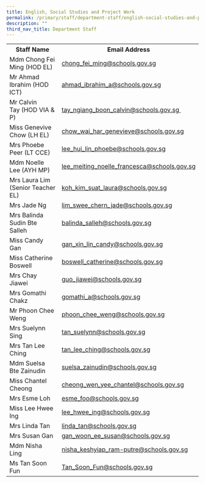 ```yaml
---
title: English, Social Studies and Project Work
permalink: /primary/staff/department-staff/english-social-studies-and-project-work/
description: ""
third_nav_title: Department Staff
---
```

<table>
<tbody>
<tr>
<th>Staff Name</th>
<th>Email Address</th>
</tr>
<tr>
<td>Mdm Chong Fei Ming (HOD EL)</td>
<td><a href="mailto:chong_fei_ming@schools.gov.sg" target="">chong_fei_ming@schools.gov.sg</a></td>
</tr>
<tr>
<td>Mr Ahmad Ibrahim (HOD ICT)</td>
<td><a href="mailto:ahmad_ibrahim_a@schools.gov.sg" target="">ahmad_ibrahim_a@schools.gov.sg</a></td>
</tr>
<tr>
<td>Mr Calvin Tay&nbsp;(HOD VIA &amp; P)</td>
<td><a href="mailto:tay_ngiang_boon_calvin@schools.gov.sg" target="">tay_ngiang_boon_calvin@schools.gov.sg&nbsp;</a></td>
</tr>
<tr>
<td>Miss Genevive Chow (LH EL)</td>
<td><a href="mailto:chow_wai_har_genevieve@schools.gov.sg" target="">chow_wai_har_genevieve@schools.gov.sg</a></td>
</tr>
<tr>
<td>Mrs Phoebe Peer&nbsp;(LT&nbsp;CCE)</td>
<td><a href="mailto:lee_hui_lin_phoebe@schools.gov.sg" target="">lee_hui_lin_phoebe@schools.gov.sg</a>&nbsp;</td>
</tr>
<tr>
<td>Mdm Noelle Lee&nbsp;(AYH MP)</td>
<td><a href="mailto:lee_meiting_noelle_francesca@schools.gov.sg" target="">lee_meiting_noelle_francesca@schools.gov.sg</a></td>
</tr>
<tr>
<td>Mrs Laura Lim (Senior Teacher EL)</td>
<td><a href="mailto:koh_kim_suat_laura@schools.gov.sg" target="">koh_kim_suat_laura@schools.gov.sg</a></td>
</tr>
<tr>
<td>Mrs Jade Ng&nbsp;</td>
<td><a href="mailto:lim_swee_chern_jade@schools.gov.sg" target="">lim_swee_chern_jade@schools.gov.sg</a></td>
</tr>
<tr>
<td>Mrs Balinda Sudin Bte Salleh</td>
<td><a href="mailto:balinda_salleh@schools.gov.sg">balinda_salleh@schools.gov.sg</a></td>
</tr>
<tr>
<td>Miss Candy Gan</td>
<td><a href="mailto:gan_xin_lin_candy@schools.gov.sg" target="">gan_xin_lin_candy@schools.gov.sg</a></td>
</tr>
<tr>
<td>Miss Catherine Boswell</td>
<td><a href="mailto:boswell_catherine@schools.gov.sg" target="">boswell_catherine@schools.gov.sg</a></td>
</tr>
<tr>
<td>Mrs Chay Jiawei</td>
<td><a href="mailto:guo_jiawei@schools.gov.sg" target="">guo_jiawei@schools.gov.sg</a></td>
</tr>
<tr>
<td>Mrs Gomathi Chakz</td>
<td><a href="mailto:gomathi_a@schools.gov.sg" target="">gomathi_a@schools.gov.sg</a></td>
</tr>
<tr>
<td>Mr Phoon Chee Weng</td>
<td><a href="mailto:phoon_chee_weng@schools.gov.sg" target="">phoon_chee_weng@schools.gov.sg</a></td>
</tr>
<tr>
<td>Mrs Suelynn Sing</td>
<td><a href="mailto:tan_suelynn@schools.gov.sg" target="">tan_suelynn@schools.gov.sg</a></td>
</tr>
<tr>
<td>Mrs Tan Lee Ching</td>
<td><a href="mailto:tan_lee_ching@schools.gov.sg" target="">tan_lee_ching@schools.gov.sg</a></td>
</tr>
<tr>
<td>Mdm Suelsa Bte Zainudin</td>
<td><a href="mailto:suelsa_zainudin@schools.gov.sg" target="">suelsa_zainudin@schools.gov.sg</a></td>
</tr>
<tr>
<td>Miss Chantel Cheong&nbsp;</td>
<td><a href="mailto:cheong_wen_yee_chantel@schools.gov.sg" target="">cheong_wen_yee_chantel@schools.gov.sg</a>&nbsp;</td>
</tr>
<tr>
<td>Mrs Esme Loh</td>
<td><a href="mailto:esme_foo@schools.gov.sg" target="">esme_foo@schools.gov.sg</a></td>
</tr>
<tr>
<td>Miss Lee Hwee Ing&nbsp;</td>
<td><a href="mailto:lee_hwee_ing@schools.gov.sg" target="">lee_hwee_ing@schools.gov.sg</a>&nbsp;</td>
</tr>
<tr>
<td>Mrs Linda Tan&nbsp;</td>
<td><a href="mailto:linda_tan@schools.gov.sg" target="">linda_tan@schools.gov.sg</a></td>
</tr>
<tr>
<td>Mrs Susan Gan&nbsp;</td>
<td><a href="mailto:gan_woon_ee_susan@schools.gov.sg" target="">gan_woon_ee_susan@schools.gov.sg</a>&nbsp;</td>
</tr>
<tr>
<td>Mdm Nisha Ling</td>
<td><a href="mailto:nisha_keshyiap_ram-putre@schools.gov.sg" target="">nisha_keshyiap_ram-putre@schools.gov.sg</a></td>
</tr>
<tr>
<td>Ms Tan Soon Fun</td>
<td><a href="mailto:Tan_Soon_Fun@schools.gov.sg" target="">Tan_Soon_Fun@schools.gov.sg</a>&nbsp;</td>
</tr>
</tbody>
</table>